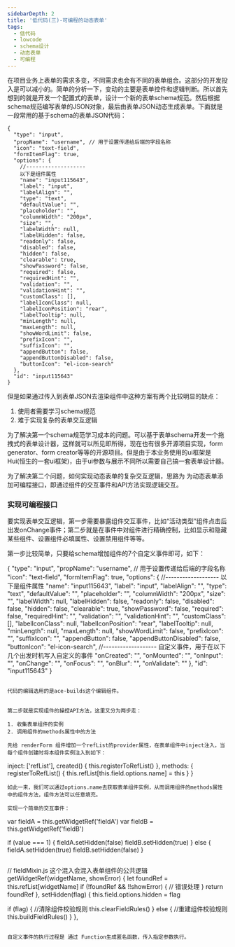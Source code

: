 ```yaml
---
sidebarDepth: 2
title: '低代码(三)-可编程的动态表单'
tags: 
  - 低代码
  - lowcode
  - schema设计
  - 动态表单
  - 可编程
---
```


在项目业务上表单的需求多变，不同需求也会有不同的表单组合。这部分的开发投入是可以减小的。简单的分析一下，变动的主要是表单控件和逻辑判断。所以首先想到的就是开发一个配置式的表单，设计一个新的表单schema规范。然后根据schema规范编写表单的JSON对象，最后由表单JSON动态生成表单。下面就是一段常用的基于schema的表单JSON代码：

```
{
  "type": "input",
  "propName": "username", // 用于设置传递给后端的字段名称
  "icon": "text-field",
  "formItemFlag": true,
  "options": {
    //-------------------
    以下是组件属性
    "name": "input115643",
    "label": "input",
    "labelAlign": "",
    "type": "text",
    "defaultValue": "",
    "placeholder": "",
    "columnWidth": "200px",
    "size": "",
    "labelWidth": null,
    "labelHidden": false,
    "readonly": false,
    "disabled": false,
    "hidden": false,
    "clearable": true,
    "showPassword": false,
    "required": false,
    "requiredHint": "",
    "validation": "",
    "validationHint": "",
    "customClass": [],
    "labelIconClass": null,
    "labelIconPosition": "rear",
    "labelTooltip": null,
    "minLength": null,
    "maxLength": null,
    "showWordLimit": false,
    "prefixIcon": "",
    "suffixIcon": "",
    "appendButton": false,
    "appendButtonDisabled": false,
    "buttonIcon": "el-icon-search"
  },
  "id": "input115643"
}
```

但是如果通过传入到表单JSON去渲染组件中这种方案有两个比较明显的缺点：

1. 使用者需要学习schema规范
2. 难于实现复杂的表单交互逻辑

为了解决第一个schema规范学习成本的问题。可以基于表单schema开发一个拖拽式的表单设计器，这样就可以所见即所得，现在也有很多开源项目实现，form generator、form creator等等的开源项目。但是由于本业务使用的ui框架是Hui(恒生的一套ui框架)，由于ui参数与展示不同所以需要自己搞一套表单设计器。

为了解决第二个问题，如何实现动态表单的复杂交互逻辑，思路为 为动态表单添加可编程接口，即通过组件的交互事件和API方法实现逻辑交互。

### 实现可编程接口

要实现表单交互逻辑，第一步需要暴露组件交互事件，比如“活动类型”组件点击后出发onChange事件；第二步就是在事件中对组件进行精确控制，比如显示和隐藏某些组件、设置组件必填属性、设置禁用组件等等。

第一步比较简单，只要给schema增加组件的7个自定义事件即可，如下：

{
  "type": "input",
  "propName": "username", // 用于设置传递给后端的字段名称
  "icon": "text-field",
  "formItemFlag": true,
  "options": {
    //-------------------
    以下是组件属性
    "name": "input115643",
    "label": "input",
    "labelAlign": "",
    "type": "text",
    "defaultValue": "",
    "placeholder": "",
    "columnWidth": "200px",
    "size": "",
    "labelWidth": null,
    "labelHidden": false,
    "readonly": false,
    "disabled": false,
    "hidden": false,
    "clearable": true,
    "showPassword": false,
    "required": false,
    "requiredHint": "",
    "validation": "",
    "validationHint": "",
    "customClass": [],
    "labelIconClass": null,
    "labelIconPosition": "rear",
    "labelTooltip": null,
    "minLength": null,
    "maxLength": null,
    "showWordLimit": false,
    "prefixIcon": "",
    "suffixIcon": "",
    "appendButton": false,
    "appendButtonDisabled": false,
    "buttonIcon": "el-icon-search",
    //-------------------
    自定义事件，用于在以下几个出发时机写入自定义的事件
    "onCreated": "",
    "onMounted": "",
    "onInput": "",
    "onChange": "",
    "onFocus": "",
    "onBlur": "",
    "onValidate": ""
  },
  "id": "input115643"
}
```

代码的编辑选用的是ace-builds这个编辑组件。


第二步就是实现组件的操控API方法，这里又分为两步走：

1. 收集表单组件的实例
2. 调用组件的methods属性中的方法

先给 renderForm 组件增加一个refList的provider属性，在表单组件中inject注入，当每个组件创建时将本组件实例注入到如下：

```
inject: ['refList'],
created() {
  this.registerToRefList()
},
methods: {
 registerToRefList() {
   this.refList[this.field.options.name] = this
 }
}
```
如此一来，我们可以通过options.name去获取表单组件实例，从而调用组件的methods属性中的组件方法，组件方法可以任意填充。

实现一个简单的交互事件：

```
var fieldA = this.getWidgetRef('fieldA')
var fieldB = this.getWidgetRef('fieldB')

if (value === 1) {
  fieldA.setHidden(false)
  fieldB.setHidden(true)
} else {
  fieldA.setHidden(true)
  fieldB.setHidden(false)
}
```

```
// fieldMixin.js 这个混入会混入表单组件的公共逻辑
getWidgetRef(widgetName, showError) {
  let foundRef = this.refList[widgetName]
  if (!foundRef && !!showError) {
    // 错误处理
  }
  return foundRef
},
setHidden(flag) {
  this.field.options.hidden = flag

  if (flag) {  //清除组件校验规则
    this.clearFieldRules()
  } else {  //重建组件校验规则
    this.buildFieldRules()
  }
},
```

自定义事件的执行过程是 通过 Function生成匿名函数，传入指定参数执行。








